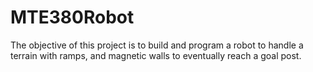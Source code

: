 # MTE380Robot

The objective of this project is to build and program a robot to handle a terrain with ramps, and magnetic walls to eventually reach a goal post. 
